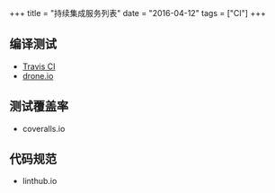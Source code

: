 +++
title = "持续集成服务列表"
date = "2016-04-12"
tags = ["CI"]
+++

## 编译测试

* [Travis CI](https://travis-ci.org/)
* [drone.io](https://drone.io/)

## 测试覆盖率

* coveralls.io 

## 代码规范

* linthub.io 



